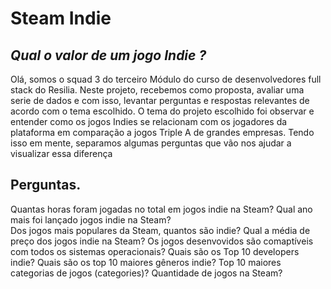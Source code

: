 # Steam Indie
## _Qual o valor de um jogo Indie ?_

  Olá, somos o squad 3 do terceiro Módulo do curso de desenvolvedores full stack do Resilia. Neste projeto, recebemos como proposta, avaliar uma serie de dados
  e com isso, levantar perguntas e respostas relevantes de acordo com o tema escolhido.
  O tema do projeto escolhido foi observar e entender como os jogos Indies se relacionam com os jogadores da plataforma em comparação a jogos Triple A de grandes
  empresas. Tendo isso em mente, separamos algumas perguntas que vão nos ajudar a visualizar essa diferença
  
  ## Perguntas.
Quantas horas foram jogadas no total em jogos indie na Steam?
Qual ano mais foi lançado jogos indie na Steam?  
Dos jogos mais populares da Steam, quantos são indie? 
Qual a média de preço dos jogos indie na Steam? 
Os jogos  desenvovidos são comaptíveis com todos os sistemas operacionais? 
Quais são os Top 10 developers indie? 
Quais são os top 10 maiores gêneros indie? 
Top 10 maiores categorias de jogos (categories)?
Quantidade de jogos na Steam? 
